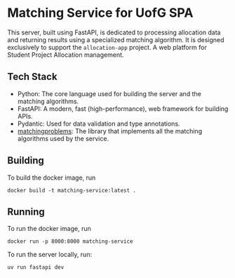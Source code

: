 # Matching Service for UofG SPA

This server, built using FastAPI, is dedicated to processing allocation data and returning results using a specialized matching algorithm. It is designed exclusively to support the `allocation-app` project. A web platform for Student Project Allocation management.


## Tech Stack
- Python: The core language used for building the server and the matching algorithms.
- FastAPI: A modern, fast (high-performance), web framework for building APIs.
- Pydantic: Used for data validation and type annotations.
- [matchingproblems](https://github.com/fmcooper/matchingproblems): The library that implements all the matching algorithms used by the service.

## Building

To build the docker image, run

    docker build -t matching-service:latest .

## Running

To run the docker image, run

    docker run -p 8000:8000 matching-service

To run the server locally, run:

    uv run fastapi dev

